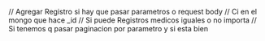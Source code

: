 // Agregar Registro si hay que pasar parametros o request body
// Ci en el mongo que hace _id
// Si puede Registros medicos iguales o no importa
// Si tenemos q pasar paginacion por parametro y si esta bien